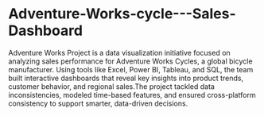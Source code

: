 # Adventure-Works-cycle---Sales-Dashboard
Adventure Works Project is a data visualization initiative focused on analyzing sales performance for Adventure Works Cycles, a global bicycle manufacturer. Using tools like Excel, Power BI, Tableau, and SQL, the team built interactive dashboards that reveal key insights into product trends, customer behavior, and regional sales.The project tackled data inconsistencies, modeled time-based features, and ensured cross-platform consistency to support smarter, data-driven decisions.
